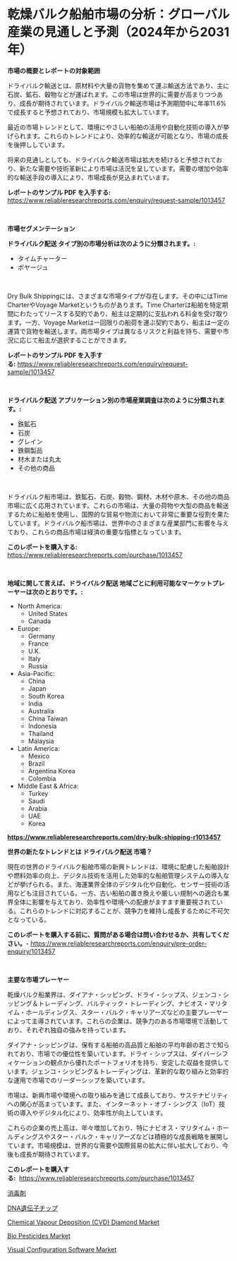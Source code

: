 <p><h1>乾燥バルク船舶市場の分析：グローバル産業の見通しと予測（2024年から2031年）</h1></p><p><strong>市場の概要とレポートの対象範囲</strong></p>
<p><p>ドライバルク輸送とは、原材料や大量の貨物を集めて運ぶ輸送方法であり、主に石炭、鉱石、穀物などが運ばれます。この市場は世界的に需要が高まりつつあり、成長が期待されています。ドライバルク輸送市場は予測期間中に年率11.6%で成長すると予想されており、市場規模も拡大しています。</p><p>最近の市場トレンドとして、環境にやさしい船舶の活用や自動化技術の導入が挙げられます。これらのトレンドにより、効率的な輸送が可能となり、市場の成長を後押ししています。</p><p>将来の見通しとしても、ドライバルク輸送市場は拡大を続けると予想されており、新たな需要や技術革新により市場は活況を呈しています。需要の増加や効率的な輸送手段の導入により、市場成長が見込まれています。</p></p>
<p><strong>レポートのサンプル PDF を入手する:</strong> <a href="https://www.reliableresearchreports.com/enquiry/request-sample/1013457">https://www.reliableresearchreports.com/enquiry/request-sample/1013457</a></p>
<p>&nbsp;</p>
<p><strong>市場セグメンテーション</strong></p>
<p><strong>ドライバルク配送 タイプ別の市場分析は次のように分類されます。:</strong></p>
<p><ul><li>タイムチャーター</li><li>ボヤージュ</li></ul></p>
<p>&nbsp;</p>
<p><p>Dry Bulk Shippingには、さまざまな市場タイプが存在します。その中にはTime CharterやVoyage Marketというものがあります。Time Charterは船舶を特定期間にわたってリースする契約であり、船主は定期的に支払われる料金を受け取ります。一方、Voyage Marketは一回限りの船荷を運ぶ契約であり、船主は一定の運賃で貨物を輸送します。両市場タイプは異なるリスクと利益を持ち、需要や市況に応じて船主が選択することができます。</p></p>
<p><strong>レポートのサンプル PDF を入手する:</strong>&nbsp;<a href="https://www.reliableresearchreports.com/enquiry/request-sample/1013457">https://www.reliableresearchreports.com/enquiry/request-sample/1013457</a></p>
<p>&nbsp;</p>
<p><strong> ドライバルク配送 アプリケーション別の市場産業調査は次のように分類されます。:</strong></p>
<p><ul><li>鉄鉱石</li><li>石炭</li><li>グレイン</li><li>鉄鋼製品</li><li>材木または丸太</li><li>その他の商品</li></ul></p>
<p>&nbsp;</p>
<p><p>ドライバルク船市場は、鉄鉱石、石炭、穀物、鋼材、木材や原木、その他の商品市場に広く応用されています。これらの市場は、大量の荷物や大型の商品を輸送するために船舶を使用し、国際的な貿易や物流において非常に重要な役割を果たしています。ドライバルク船市場は、世界中のさまざまな産業部門に影響を与えており、これらの商品市場は経済の重要な指標となっています。</p></p>
<p><strong>このレポートを購入する:</strong>&nbsp; <a href="https://www.reliableresearchreports.com/purchase/1013457">https://www.reliableresearchreports.com/purchase/1013457</a></p>
<p>&nbsp;</p>
<p><strong>地域に関して言えば、ドライバルク配送 地域ごとに利用可能なマーケットプレーヤーは次のとおりです。:</strong></p>
<p><ul>
    <li>
        North America:
        <ul>
            <li>United States</li>
            <li>Canada</li>
        </ul>
    </li>
    <li>
        Europe:
        <ul>
            <li>Germany</li>
            <li>France</li>
            <li>U.K.</li>
            <li>Italy</li>
            <li>Russia</li>
        </ul>
    </li>
    <li>
        Asia-Pacific:
        <ul>
            <li>China</li>
            <li>Japan</li>
            <li>South Korea</li>
            <li>India</li>
            <li>Australia</li>
            <li>China Taiwan</li>
            <li>Indonesia</li>
            <li>Thailand</li>
            <li>Malaysia</li>
        </ul>
    </li>
    <li>
        Latin America:
        <ul>
            <li>Mexico</li>
            <li>Brazil</li>
            <li>Argentina Korea</li>
            <li>Colombia</li>
        </ul>
    </li>
    <li>
        Middle East & Africa:
        <ul>
            <li>Turkey</li>
            <li>Saudi</li>
            <li>Arabia</li>
            <li>UAE</li>
            <li>Korea</li>
        </ul>
    </li>
    </ul></p>
<p><strong><a href="https://www.reliableresearchreports.com/dry-bulk-shipping-r1013457">https://www.reliableresearchreports.com/dry-bulk-shipping-r1013457</a></strong>&nbsp;</p>
<p><strong>世界の新たなトレンドとは ドライバルク配送 市場？</strong></p>
<p><p>現在の世界のドライバルク船舶市場の新興トレンドは、環境に配慮した船舶設計や燃料効率の向上、デジタル技術を活用した効率的な船舶管理システムの導入などが挙げられる。また、海運業界全体のデジタル化や自動化、センサー技術の活用なども注目されている。一方、古い船舶の置き換えや厳しい規制への適合も業界全体に影響を与えており、効率性や環境への配慮がますます重要視されている。これらのトレンドに対応することが、競争力を維持し成長するために不可欠となっている。</p></p>
<p><strong>このレポートを購入する前に、質問がある場合は問い合わせるか、共有してください。</strong>- <a href="https://www.reliableresearchreports.com/enquiry/pre-order-enquiry/1013457">https://www.reliableresearchreports.com/enquiry/pre-order-enquiry/1013457</a></p>
<p>&nbsp;</p>
<p><strong>主要な市場プレーヤー</strong></p>
<p><p>乾燥バルク船業界は、ダイアナ・シッピング、ドライ・シップス、ジェンコ・シッピング＆トレーディング、バルティック・トレーディング、ナビオス・マリタイム・ホールディングス、スター・バルク・キャリアーズなどの主要プレーヤーによって主導されています。これらの企業は、競争力のある市場環境で活動しており、それぞれ独自の強みを持っています。</p><p>ダイアナ・シッピングは、保有する船舶の高品質と船舶の平均年齢の若さで知られており、市場での優位性を築いています。ドライ・シップスは、ダイバーシフィケーションの観点から優れたポートフォリオを持ち、安定した収益を提供しています。ジェンコ・シッピング＆トレーディングは、革新的な取り組みと効率的な運用で市場でのリーダーシップを築いています。</p><p>市場は、新興市場や環境への取り組みを通じて成長しており、サステナビリティへの関心が高まっています。また、インターネット・オブ・シングス（IoT）技術の導入やデジタル化により、効率性が向上しています。</p><p>これらの企業の売上高は、年々増加しており、特にナビオス・マリタイム・ホールディングスやスター・バルク・キャリアーズなどは積極的な成長戦略を展開しています。市場規模は、世界的な需要や国際貿易の拡大に伴い拡大しており、今後も成長が期待されています。</p></p>
<p><strong>このレポートを購入する:</strong>&nbsp;&nbsp;<a href="https://www.reliableresearchreports.com/purchase/1013457">https://www.reliableresearchreports.com/purchase/1013457</a></p>
<p><p><a href="https://github.com/roulaayoub-saad/Market-Research-Report-List-1/blob/main/656905252943.md">消毒剤</a></p><p><a href="https://github.com/schmahlson/Market-Research-Report-List-1/blob/main/313256452944.md">DNA遺伝子チップ</a></p><p><a href="https://issuu.com/reportprime-2/docs/chemical-vapour-deposition-cvd-diamond-market-size">Chemical Vapour Deposition (CVD) Diamond Market</a></p><p><a href="https://github.com/lataunyatinikmelvin59ilbd0dv/Market-Research-Report-List-2/blob/main/bio-pesticides-market.md">Bio Pesticides Market</a></p><p><a href="https://github.com/arionmp/Market-Research-Report-List-3/blob/main/visual-configuration-software-market.md">Visual Configuration Software Market</a></p></p>